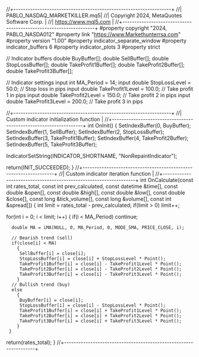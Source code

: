 //+------------------------------------------------------------------+
//|                                                    PABLO_NASDAQ_MARKETKILLER.mq5|
//|                        Copyright 2024, MetaQuotes Software Corp. |
//|                                       https://www.mql5.com       |
//+------------------------------------------------------------------+
#property copyright "2024, PABLO_NASDA012"
#property link      "https://www.Markethunterrsa.com"
#property version   "1.00"
#property indicator_separate_window
#property indicator_buffers 6
#property indicator_plots   3
#property strict

// Indicator buffers
double BuyBuffer[];
double SellBuffer[];
double StopLossBuffer[];
double TakeProfit1Buffer[];
double TakeProfit2Buffer[];
double TakeProfit3Buffer[];

// Indicator settings
input int MA_Period = 14;
input double StopLossLevel = 50.0;  // Stop loss in pips
input double TakeProfit1Level = 100.0; // Take profit 1 in pips
input double TakeProfit2Level = 150.0; // Take profit 2 in pips
input double TakeProfit3Level = 200.0; // Take profit 3 in pips

//+------------------------------------------------------------------+
//| Custom indicator initialization function                         |
//+------------------------------------------------------------------+
int OnInit()
  {
   SetIndexBuffer(0, BuyBuffer);
   SetIndexBuffer(1, SellBuffer);
   SetIndexBuffer(2, StopLossBuffer);
   SetIndexBuffer(3, TakeProfit1Buffer);
   SetIndexBuffer(4, TakeProfit2Buffer);
   SetIndexBuffer(5, TakeProfit3Buffer);

   IndicatorSetString(INDICATOR_SHORTNAME, "NonRepaintIndicator");

   return(INIT_SUCCEEDED);
  }
//+------------------------------------------------------------------+
//| Custom indicator iteration function                              |
//+------------------------------------------------------------------+
int OnCalculate(const int rates_total,
                const int prev_calculated,
                const datetime &time[],
                const double &open[],
                const double &high[],
                const double &low[],
                const double &close[],
                const long &tick_volume[],
                const long &volume[],
                const int &spread[])
  {
   int limit = rates_total - prev_calculated;
   if(limit > 0) limit++;

   for(int i = 0; i < limit; i++)
     {
      if(i < MA_Period) continue;

      double MA = iMA(NULL, 0, MA_Period, 0, MODE_SMA, PRICE_CLOSE, i);

      // Bearish trend (sell)
      if(close[i] < MA)
        {
         SellBuffer[i] = close[i];
         StopLossBuffer[i] = close[i] + StopLossLevel * Point();
         TakeProfit1Buffer[i] = close[i] - TakeProfit1Level * Point();
         TakeProfit2Buffer[i] = close[i] - TakeProfit2Level * Point();
         TakeProfit3Buffer[i] = close[i] - TakeProfit3Level * Point();
        }
      // Bullish trend (buy)
      else
        {
         BuyBuffer[i] = close[i];
         StopLossBuffer[i] = close[i] - StopLossLevel * Point();
         TakeProfit1Buffer[i] = close[i] + TakeProfit1Level * Point();
         TakeProfit2Buffer[i] = close[i] + TakeProfit2Level * Point();
         TakeProfit3Buffer[i] = close[i] + TakeProfit3Level * Point();
        }
     }

   return(rates_total);
  }
//+------------------------------------------------------------------+
